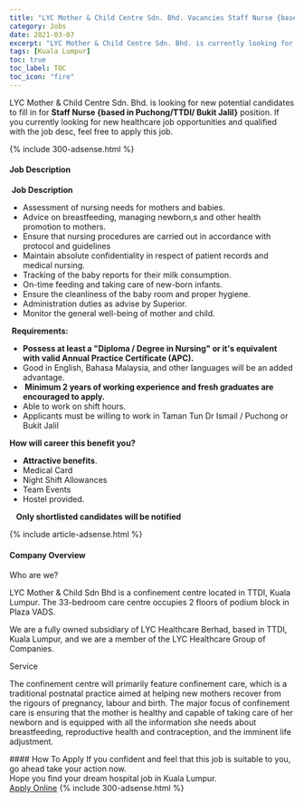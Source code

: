 ```yaml
---
title: "LYC Mother & Child Centre Sdn. Bhd. Vacancies Staff Nurse {based in Puchong/TTDI/ Bukit Jalil}" 
category: Jobs 
date: 2021-03-07 
excerpt: "LYC Mother & Child Centre Sdn. Bhd. is currently looking for suitable person to fill in the Staff Nurse {based in Puchong/TTDI/ Bukit Jalil} which positioned at Kuala Lumpur" 
tags: [Kuala Lumpur] 
toc: true 
toc_label: TOC 
toc_icon: "fire" 
--- 
```


<p>LYC Mother & Child Centre Sdn. Bhd. is looking for new potential candidates to fill in for <b>Staff Nurse {based in Puchong/TTDI/ Bukit Jalil}</b> position. If you currently looking for new healthcare job opportunities and qualified with the job desc, feel free to apply this job.
</p>{% include 300-adsense.html %} 
<div><div><h4>Job Description</h4></div><div><div><span><div><p>&#160;<strong>Job Description</strong>&#160;</p><ul><li>Assessment of nursing needs for mothers and babies.</li><li>Advice on breastfeeding, managing newborn,s and other health promotion to mothers.</li><li>Ensure that nursing procedures are carried out in accordance with protocol and guidelines</li><li>Maintain absolute confidentiality in respect of patient records and medical nursing.</li><li>Tracking of the baby reports for their milk consumption.</li><li>On-time feeding and taking care of new-born infants.</li><li>Ensure the cleanliness of the baby room and proper hygiene.</li><li>Administration duties as advise by Superior.</li><li>Monitor the general well-being of mother and child.</li></ul><p>&#160;<strong>Requirements:</strong></p><ul><li><strong>Possess at least a "Diploma / Degree in Nursing" or it's equivalent with valid Annual Practice Certificate (APC).</strong></li><li>Good in English, Bahasa Malaysia, and other languages will be an added advantage.</li><li><strong>&#160;Minimum 2 years of working experience and fresh graduates are encouraged to apply.</strong></li><li>Able to work on shift hours.</li><li>Applicants must be willing to work in Taman Tun Dr Ismail / Puchong or Bukit Jalil</li></ul><p><strong>How will career this benefit you?</strong></p><ul><li><strong>Attractive benefits</strong>.</li><li>Medical Card</li><li>Night Shift Allowances</li><li>Team Events</li><li>Hostel provided.</li></ul><p>&#160;&#160;&#160;<strong>Only shortlisted candidates will be notified</strong></p></div></span></div></div></div> 
{% include article-adsense.html %} 
<div><div><h4>Company Overview</h4></div><div><div><span><div><p>Who are we?</p><p>LYC Mother &amp; Child Sdn Bhd is a confinement centre located in TTDI, Kuala Lumpur. The 33-bedroom care centre occupies 2 floors of podium block in Plaza VADS.</p><p>We are a fully owned subsidiary of LYC Healthcare Berhad, based in TTDI, Kuala Lumpur, and we are a member of the LYC Healthcare Group of Companies.</p><p>Service</p><p>The confinement centre will primarily feature confinement care, which is a traditional postnatal practice aimed at helping new mothers recover from the rigours of pregnancy, labour and birth. The major focus of confinement care is ensuring that the mother is healthy and capable of taking care of her newborn and is equipped with all the information she needs about breastfeeding, reproductive health and contraception, and the imminent life adjustment.</p></div></span></div></div></div> 
#### How To Apply 
If you confident and feel that this job is suitable to you, go ahead take your action now. <br/> 
Hope you find your dream hospital job in Kuala Lumpur. <br/> 
<a href="https://www.jobstreet.com.my/en/job/staff-nurse-%7Bbased-in-puchong-ttdi-bukit-jalil%7D-4498274?jobId=jobstreet-my-job-4498274" class="btn btn--warning" target="_blank" rel="nofollow noopenner">Apply Online</a> 
{% include 300-adsense.html %} 